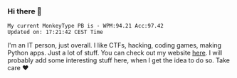 ### Hi there 👋
<!-- PB START -->
```
My current MonkeyType PB is - WPM:94.21 Acc:97.42
Updated on: 17:21:42 CEST Time
```
<!-- PB END -->
I'm an IT person, just overall. I like CTFs, hacking, coding games, making Python apps. Just a lot of stuff.
You can check out my website [here](https://skill3472.github.io/).
I will probably add some interesting stuff here, when I get the idea to do so. Take care ❤️
